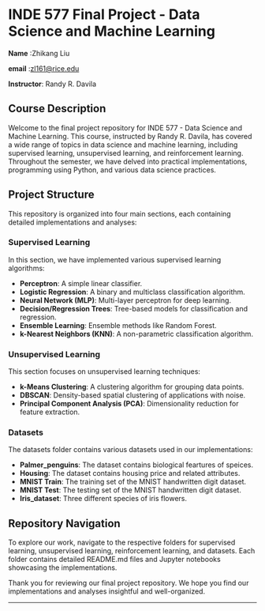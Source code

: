 # INDE 577 Final Project - Data Science and Machine Learning

**Name** :Zhikang Liu

**email** :zl161@rice.edu

**Instructor**: Randy R. Davila

## Course Description

Welcome to the final project repository for INDE 577 - Data Science and Machine Learning. This course, instructed by Randy R. Davila, has covered a wide range of topics in data science and machine learning, including supervised learning, unsupervised learning, and reinforcement learning. Throughout the semester, we have delved into practical implementations, programming using Python, and various data science practices.

## Project Structure

This repository is organized into four main sections, each containing detailed implementations and analyses:

### Supervised Learning

In this section, we have implemented various supervised learning algorithms:

- **Perceptron**: A simple linear classifier.
- **Logistic Regression**: A binary and multiclass classification algorithm.
- **Neural Network (MLP)**: Multi-layer perceptron for deep learning.
- **Decision/Regression Trees**: Tree-based models for classification and regression.
- **Ensemble Learning**: Ensemble methods like Random Forest.
- **k-Nearest Neighbors (KNN)**: A non-parametric classification algorithm.

### Unsupervised Learning

This section focuses on unsupervised learning techniques:

- **k-Means Clustering**: A clustering algorithm for grouping data points.
- **DBSCAN**: Density-based spatial clustering of applications with noise.
- **Principal Component Analysis (PCA)**: Dimensionality reduction for feature extraction.

### Datasets

The datasets folder contains various datasets used in our implementations:

- **Palmer_penguins**: The dataset contains biological feartures of speices.
- **Housing**: The dataset contains housing price and related attributes.
- **MNIST Train**: The training set of the MNIST handwritten digit dataset.
- **MNIST Test**: The testing set of the MNIST handwritten digit dataset.
- **Iris_dataset**: Three different species of iris flowers.

## Repository Navigation

To explore our work, navigate to the respective folders for supervised learning, unsupervised learning, reinforcement learning, and datasets. Each folder contains detailed README.md files and Jupyter notebooks showcasing the implementations.

Thank you for reviewing our final project repository. We hope you find our implementations and analyses insightful and well-organized.

---







 
 

